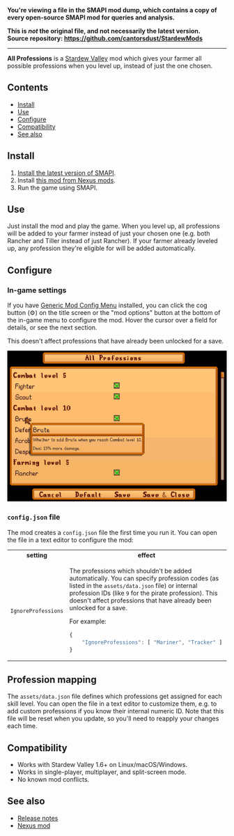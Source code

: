 **You're viewing a file in the SMAPI mod dump, which contains a copy of every open-source SMAPI mod
for queries and analysis.**

**This is _not_ the original file, and not necessarily the latest version.**  
**Source repository: https://github.com/cantorsdust/StardewMods**

----

**All Professions** is a [Stardew Valley](http://stardewvalley.net/) mod which gives your farmer
all possible professions when you level up, instead of just the one chosen.

## Contents
* [Install](#install)
* [Use](#use)
* [Configure](#configure)
* [Compatibility](#compatibility)
* [See also](#see-also)

## Install
1. [Install the latest version of SMAPI](https://smapi.io).
2. Install [this mod from Nexus mods](https://www.nexusmods.com/stardewvalley/mods/174).
3. Run the game using SMAPI.

## Use
Just install the mod and play the game. When you level up, all professions will be added to your
farmer instead of just your chosen one (e.g. both Rancher and Tiller instead of just Rancher). If
your farmer already leveled up, any profession they're eligible for will be added automatically.

## Configure
### In-game settings
If you have [Generic Mod Config Menu](https://www.nexusmods.com/stardewvalley/mods/5098) installed,
you can click the cog button (⚙) on the title screen or the "mod options" button at the bottom of
the in-game menu to configure the mod. Hover the cursor over a field for details, or see the next
section.

This doesn't affect professions that have already been unlocked for a save.

![](screenshots/generic-config-menu.png)

### `config.json` file
The mod creates a `config.json` file the first time you run it. You can open the file in a text
editor to configure the mod:

<table>
<tr>
<th>setting</th>
<th>effect</th>
</tr>

<tr>
<td><code>IgnoreProfessions</code></td>
<td>

The professions which shouldn't be added automatically. You can specify profession codes (as listed
in the `assets/data.json` file) or internal profession IDs (like `9` for the pirate profession).
This doesn't affect professions that have already been unlocked for a save.

For example:

```js
{
    "IgnoreProfessions": [ "Mariner", "Tracker" ]
}
```

</td>
</tr>
</table>

## Profession mapping
The `assets/data.json` file defines which professions get assigned for each skill level. You can
open the file in a text editor to customize them, e.g. to add custom professions if you know their
internal numeric ID. Note that this file will be reset when you update, so you'll need to reapply
your changes each time.

## Compatibility
* Works with Stardew Valley 1.6+ on Linux/macOS/Windows.
* Works in single-player, multiplayer, and split-screen mode.
* No known mod conflicts.

## See also
* [Release notes](release-notes.md)
* [Nexus mod](https://www.nexusmods.com/stardewvalley/mods/174)

